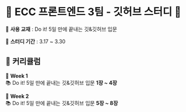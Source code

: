 # 🚀 ECC 프론트엔드 3팀 - 깃허브 스터디 🎯

📖 **사용 교재** : Do it! 5일 만에 끝내는 깃&깃허브 입문


📅 **스터디 기간** : 3.17 ~ 3.30

## 📌 커리큘럼  
📆 **Week 1**  
📚 Do it! 5일 만에 끝내는 깃&깃허브 입문 **1장 ~ 4장**  

📆 **Week 2**  
📚 Do it! 5일 만에 끝내는 깃&깃허브 입문 **5장 ~ 8장**  
